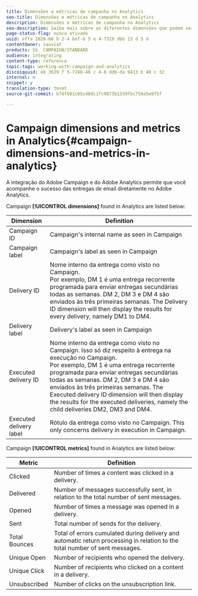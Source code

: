 ```yaml
---
title: Dimensões e métricas de campanha no Analytics
seo-title: Dimensões e métricas de campanha no Analytics
description: Dimensões e métricas de campanha no Analytics
seo-description: Saiba mais sobre as diferentes dimensões que podem ser encontradas no Adobe Analytics para começar a rastrear suas entregas de emails do Adobe Campaign.
page-status-flag: nunca ativado
uuid: effa 1028-66 b 2-4 bef-b 5 e 4-7319 dbb 23 d 5 d
contentOwner: sauviat
products: SG_ CAMPAIGN/STANDARD
audience: integrating
content-type: reference
topic-tags: working-with-campaign-and-analytics
discoiquuid: eb 3639 f 5-7246-46 c 4-8 ddb-da 9413 b 40 c 32
internal: n
snippet: y
translation-type: tm+mt
source-git-commit: b7df681c05c48dc1fc9873b1339fbc756e5e0f5f

---
```



# Campaign dimensions and metrics in Analytics{#campaign-dimensions-and-metrics-in-analytics}

A integração do Adobe Campaign e do Adobe Analytics permite que você acompanhe o sucesso das entregas de email diretamente no Adobe Analytics.

Campaign **[!UICONTROL dimensions]** found in Analytics are listed below:

<table> 
 <thead> 
  <tr> 
   <th> Dimension<br /> </th> 
   <th> Definition<br /> </th> 
  </tr> 
 </thead> 
 <tbody> 
  <tr> 
   <td> Campaign ID<br /> </td> 
   <td> Campaign's internal name as seen in Campaign<br /> </td> 
  </tr> 
  <tr> 
   <td> Campaign label<br /> </td> 
   <td> Campaign's label as seen in Campaign<br /> </td> 
  </tr> 
  <tr> 
   <td> Delivery ID<br /> </td> 
   <td> Nome interno da entrega como visto no Campaign.<br /> Por exemplo, DM 1 é uma entrega recorrente programada para enviar entregas secundárias todas as semanas. DM 2, DM 3 e DM 4 são enviados às três primeiras semanas. The Delivery ID dimension will then display the results for every delivery, namely DM1 to DM4. <br /> </td> 
  </tr> 
  <tr> 
   <td> Delivery label<br /> </td> 
   <td> Delivery's label as seen in Campaign<br /> </td> 
  </tr> 
  <tr> 
   <td> Executed delivery ID<br /> </td> 
   <td> Nome interno da entrega como visto no Campaign. Isso só diz respeito à entrega na execução no Campaign.<br /> Por exemplo, DM 1 é uma entrega recorrente programada para enviar entregas secundárias todas as semanas. DM 2, DM 3 e DM 4 são enviados às três primeiras semanas. The Executed delivery ID dimension will then display the results for the executed deliveries, namely the child deliveries DM2, DM3 and DM4. <br /> </td> 
  </tr> 
  <tr> 
   <td> Executed delivery label<br /> </td> 
   <td> Rótulo da entrega como visto no Campaign. This only concerns delivery in execution in Campaign.<br /> </td> 
  </tr> 
 </tbody> 
</table>

Campaign **[!UICONTROL metrics]** found in Analytics are listed below:

<table> 
 <thead> 
  <tr> 
   <th> Metric<br /> </th> 
   <th> Definition<br /> </th> 
  </tr> 
 </thead> 
 <tbody> 
  <tr> 
   <td> Clicked<br /> </td> 
   <td> Number of times a content was clicked in a delivery.<br /> </td> 
  </tr> 
  <tr> 
   <td> Delivered<br /> </td> 
   <td> Number of messages successfully sent, in relation to the total number of sent messages.<br /> </td> 
  </tr> 
  <tr> 
   <td> Opened<br /> </td> 
   <td> Number of times a message was opened in a delivery.<br /> </td> 
  </tr> 
  <tr> 
   <td> Sent<br /> </td> 
   <td> Total number of sends for the delivery.<br /> </td> 
  </tr> 
  <tr> 
   <td> Total Bounces<br /> </td> 
   <td> Total of errors cumulated during delivery and automatic return processing in relation to the total number of sent messages.<br /> </td> 
  </tr> 
  <tr> 
   <td> Unique Open<br /> </td> 
   <td> Number of recipients who opened the delivery.<br /> </td> 
  </tr> 
  <tr> 
   <td> Unique Click<br /> </td> 
   <td> Number of recipients who clicked on a content in a delivery.<br /> </td> 
  </tr> 
  <tr> 
   <td> Unsubscribed<br /> </td> 
   <td> Number of clicks on the unsubscription link.<br /> </td> 
  </tr> 
 </tbody> 
</table>

